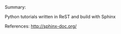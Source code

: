 Summary:

Python tutorials written in ReST and build with Sphinx

References:
  http://sphinx-doc.org/
